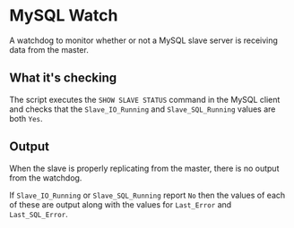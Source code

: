# MySQL Watch

A watchdog to monitor whether or not a MySQL slave server is receiving data
from the master.


## What it's checking

The script executes the `SHOW SLAVE STATUS` command in the MySQL client and
checks that the `Slave_IO_Running` and `Slave_SQL_Running` values are both `Yes`.


## Output

When the slave is properly replicating from the master, there is no output from
the watchdog.

If `Slave_IO_Running` or `Slave_SQL_Running` report `No` then the values of
each of these are output along with the values for `Last_Error` and
`Last_SQL_Error`.
